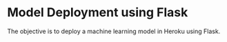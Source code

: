 # Model Deployment using Flask
The objective is to deploy a machine learning model in Heroku using Flask.
